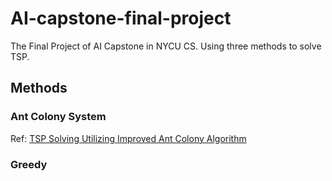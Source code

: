 # AI-capstone-final-project
The Final Project of AI Capstone in NYCU CS. Using three methods to solve TSP.

## Methods

### Ant Colony System

Ref: [TSP Solving Utilizing Improved Ant Colony Algorithm](https://iopscience.iop.org/article/10.1088/1742-6596/2129/1/012026/pdf)

### Greedy

## 
